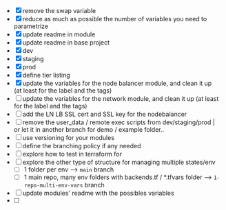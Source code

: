 - [x] remove the swap variable
- [x] reduce as much as possible the number of variables you need to parametrize
- [x] update readme in module
- [x] update readme in base project
- [x] dev
- [x] staging
- [x] prod
- [x] define tier listing
- [x] update the variables for the node balancer module, and clean it up (at least for the label and the tags)
- [ ] update the variables for the network module, and clean it up (at least for the label and the tags)
- [ ] add the LN LB SSL cert and SSL key for the nodebalancer
- [ ] remove the user_data / remote exec scripts from dev/staging/prod | or let it in another branch for demo / example folder..
- [ ] use versioning for your modules
- [ ] define the branching policy if any needed
- [ ] explore how to test in terraform for 
- [ ] explore the other type of structure for managing multiple states/env
  - [ ] 1 folder per env --> `main` branch
  - [ ] 1 main repo, many env folders with backends.tf / *.tfvars folder  --> `1-repo-multi-env-vars` branch
- [ ] update modules' readme with the possibles variables
- [ ] 
